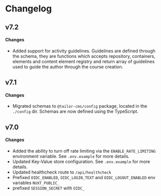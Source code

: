 # Changelog

## v7.2

#### Changes
- Added support for activity guidelines. Guidelines are defined through the 
  schema, they are functions which accepts repository, containers, elements and
  content element registry and return array of guidelines used to guide the
  author through the course creation.

## v7.1

#### Changes
- Migrated schemas to `@tailor-cms/config` package, located in the `./config`
  dir. Schemas are now defined using the TypeScript.

## v7.0

#### Changes
- Added the ability to turn off rate limiting via the `ENABLE_RATE_LIMITING`
  environment variable. See `.env.example` for more details.
- Updated Key-Value store configuration. See `.env.example` for more details.
- Updated healthcheck route to `/api/healthcheck`
- Prefixed `OIDC_ENABLED`, `OIDC_LOGIN_TEXT` and `OIDC_LOGOUT_ENABLED` env 
  variables `NUXT_PUBLIC_`
- prefixed `SESSION_SECRET` with `OIDC_`
